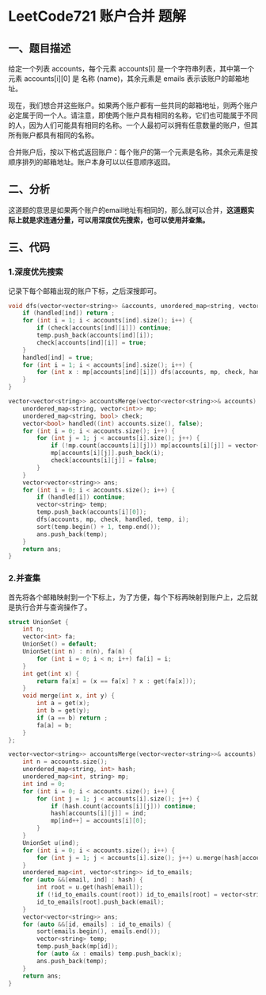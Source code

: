 # LeetCode721 账户合并 题解

## 一、题目描述

给定一个列表 accounts，每个元素 accounts[i] 是一个字符串列表，其中第一个元素 accounts[i][0] 是 名称 (name)，其余元素是 emails 表示该账户的邮箱地址。

现在，我们想合并这些账户。如果两个账户都有一些共同的邮箱地址，则两个账户必定属于同一个人。请注意，即使两个账户具有相同的名称，它们也可能属于不同的人，因为人们可能具有相同的名称。一个人最初可以拥有任意数量的账户，但其所有账户都具有相同的名称。

合并账户后，按以下格式返回账户：每个账户的第一个元素是名称，其余元素是按顺序排列的邮箱地址。账户本身可以以任意顺序返回。



## 二、分析

这道题的意思是如果两个账户的email地址有相同的，那么就可以合并，**这道题实际上就是求连通分量，可以用深度优先搜索，也可以使用并查集。**



## 三、代码

### 1.深度优先搜索

记录下每个邮箱出现的账户下标，之后深搜即可。

```c++
void dfs(vector<vector<string>> &accounts, unordered_map<string, vector<int>> &mp, unordered_map<string, bool> &check, vector<bool> &handled, vector<string> &temp, int ind) {
    if (handled[ind]) return ;
    for (int i = 1; i < accounts[ind].size(); i++) {
        if (check[accounts[ind][i]]) continue;
        temp.push_back(accounts[ind][i]);
        check[accounts[ind][i]] = true;
    }
    handled[ind] = true;
    for (int i = 1; i < accounts[ind].size(); i++) {
        for (int x : mp[accounts[ind][i]]) dfs(accounts, mp, check, handled, temp, x);
    }
}

vector<vector<string>> accountsMerge(vector<vector<string>>& accounts) {
    unordered_map<string, vector<int>> mp;
    unordered_map<string, bool> check;
    vector<bool> handled((int) accounts.size(), false);
    for (int i = 0; i < accounts.size(); i++) {
        for (int j = 1; j < accounts[i].size(); j++) {
            if (!mp.count(accounts[i][j])) mp[accounts[i][j]] = vector<int>(0);
            mp[accounts[i][j]].push_back(i);
            check[accounts[i][j]] = false;
        }
    }
    vector<vector<string>> ans;
    for (int i = 0; i < accounts.size(); i++) {
        if (handled[i]) continue;
        vector<string> temp;
        temp.push_back(accounts[i][0]);
        dfs(accounts, mp, check, handled, temp, i);
        sort(temp.begin() + 1, temp.end());
        ans.push_back(temp);
    }
    return ans;
}
```



### 2.并查集

首先将各个邮箱映射到一个下标上，为了方便，每个下标再映射到账户上，之后就是执行合并与查询操作了。

```c++
struct UnionSet {
    int n;
    vector<int> fa;
    UnionSet() = default;
    UnionSet(int n) : n(n), fa(n) {
        for (int i = 0; i < n; i++) fa[i] = i;
    }
    int get(int x) {
        return fa[x] = (x == fa[x] ? x : get(fa[x]));
    }
    void merge(int x, int y) {
        int a = get(x);
        int b = get(y);
        if (a == b) return ;
        fa[a] = b;
    }
};

vector<vector<string>> accountsMerge(vector<vector<string>>& accounts) {
    int n = accounts.size();
    unordered_map<string, int> hash;
    unordered_map<int, string> mp;
    int ind = 0;
    for (int i = 0; i < accounts.size(); i++) {
        for (int j = 1; j < accounts[i].size(); j++) {
            if (hash.count(accounts[i][j])) continue;
            hash[accounts[i][j]] = ind;
            mp[ind++] = accounts[i][0];
        }
    }
    UnionSet u(ind);
    for (int i = 0; i < accounts.size(); i++) {
        for (int j = 1; j < accounts[i].size(); j++) u.merge(hash[accounts[i][1]], hash[accounts[i][j]]);
    }
    unordered_map<int, vector<string>> id_to_emails;
    for (auto &&[email, ind] : hash) {
        int root = u.get(hash[email]);
        if (!id_to_emails.count(root)) id_to_emails[root] = vector<string>(0);
        id_to_emails[root].push_back(email);
    }
    vector<vector<string>> ans;
    for (auto &&[id, emails] : id_to_emails) {
        sort(emails.begin(), emails.end());
        vector<string> temp;
        temp.push_back(mp[id]);
        for (auto &x : emails) temp.push_back(x);
        ans.push_back(temp);
    }
    return ans;
}
```

